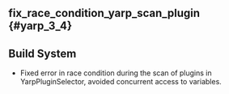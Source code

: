 fix_race_condition_yarp_scan_plugin {#yarp_3_4}
--------------

## Build System

* Fixed error in race condition during the scan of plugins in YarpPluginSelector, avoided concurrent access to variables.
